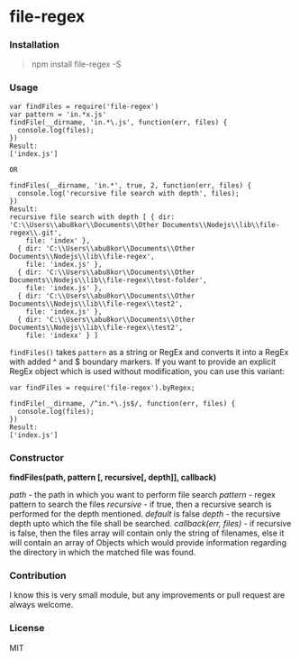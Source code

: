 # file-regex

### Installation

> npm install file-regex -S

### Usage

```
var findFiles = require('file-regex')
var pattern = 'in.*x.js'
findFile(__dirname, 'in.*\.js', function(err, files) {
  console.log(files);
})
Result:
['index.js']

OR

findFiles(__dirname, 'in.*', true, 2, function(err, files) {
  console.log('recursive file search with depth', files);
})
Result:
recursive file search with depth [ { dir: 'C:\\Users\\abu8kor\\Documents\\Other Documents\\Nodejs\\lib\\file-regex\\.git',
    file: 'index' },
  { dir: 'C:\\Users\\abu8kor\\Documents\\Other Documents\\Nodejs\\lib\\file-regex',
    file: 'index.js' },
  { dir: 'C:\\Users\\abu8kor\\Documents\\Other Documents\\Nodejs\\lib\\file-regex\\test-folder',
    file: 'index.js' },
  { dir: 'C:\\Users\\abu8kor\\Documents\\Other Documents\\Nodejs\\lib\\file-regex\\test2',
    file: 'index.js' },
  { dir: 'C:\\Users\\abu8kor\\Documents\\Other Documents\\Nodejs\\lib\\file-regex\\test2',
    file: 'indexx' } ]
```

`findFiles()` takes `pattern` as a string or RegEx and converts it into a RegEx with added ^ and $ boundary markers. If you want to provide
an explicit RegEx object which is used without modification, you can use this variant:

```
var findFiles = require('file-regex').byRegex;

findFile(__dirname, /^in.*\.js$/, function(err, files) {
  console.log(files);
})
Result:
['index.js']

```

### Constructor

**findFiles(path, pattern [, recursive[, depth]], callback)**

*path* - the path in which you want to perform file search
*pattern* - regex pattern to search the files
*recursive* - if true, then a recursive search is performed for the depth mentioned. *default* is false
*depth* - the recursive depth upto which the file shall be searched.
*callback(err, files)* - if recursive is false, then the files array will contain only the string of filenames, else it will contain an array of Objects which would provide information regarding the directory in which the matched file was found.




### Contribution

I know this is very small module, but any improvements or pull request are always welcome.

### License

MIT
